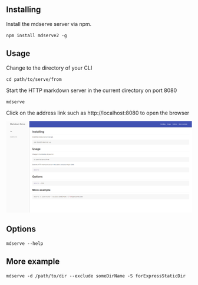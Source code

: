 ## Installing

Install the mdserve server via npm.

```shell
npm install mdserve2 -g
```

## Usage

Change to the directory of your CLI

```shell
cd path/to/serve/from
```

Start the HTTP markdown server in the current directory on port 8080

```shell
mdserve
```

Click on the address link such as http://localhost:8080 to open the browser

![screenshot](https://github.com/pgroot/mdserve/blob/master/screenshot.png)


## Options

```shell
mdserve --help
```

## More example

```shell
mdserve -d /path/to/dir --exclude someDirName -S forExpressStaticDir
```